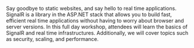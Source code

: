 Say goodbye to static websites, and say hello to real time applications.  SignalR is a library in the ASP.NET stack that allows you to build fast, efficient real time applications without having to worry about browser and server versions.
In this full day workshop, attendees will learn the basics of SignalR and real time infrastructures. Additionally, we will cover topics such as security, scaling, and performance.
